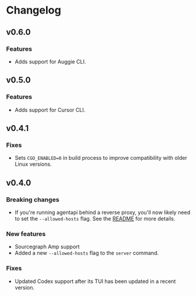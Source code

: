 # Changelog

## v0.6.0

### Features

- Adds support for Auggie CLI.

## v0.5.0

### Features

- Adds support for Cursor CLI.

## v0.4.1

### Fixes

- Sets `CGO_ENABLED=0` in build process to improve compatibility with older Linux versions.

## v0.4.0

### Breaking changes

- If you're running agentapi behind a reverse proxy, you'll now likely need to set the `--allowed-hosts` flag. See the [README](./README.md) for more details.

### New features

- Sourcegraph Amp support
- Added a new `--allowed-hosts` flag to the `server` command.

### Fixes

- Updated Codex support after its TUI has been updated in a recent version.
